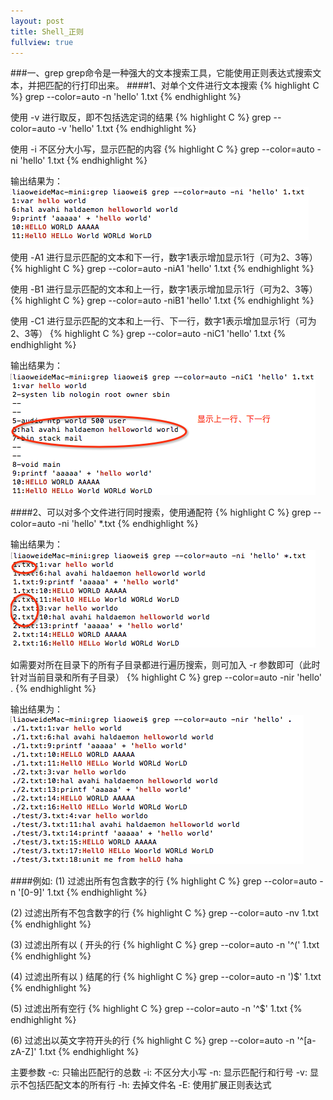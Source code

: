 ```yaml
---
layout: post
title: Shell_正则
fullview: true
---
```


###一、grep
grep命令是一种强大的文本搜索工具，它能使用正则表达式搜索文本，并把匹配的行打印出来。
####1、对单个文件进行文本搜索
{% highlight C %}
grep --color=auto -n 'hello' 1.txt
{% endhighlight %}

使用 -v 进行取反，即不包括选定词的结果
{% highlight C %}
grep --color=auto -v 'hello' 1.txt
{% endhighlight %}

使用 -i 不区分大小写，显示匹配的内容
{% highlight C %}
grep --color=auto -ni 'hello' 1.txt
{% endhighlight %}

输出结果为：
![output_0](/assets/posts/shell_grep/shell_grep1.png)

使用 -A1 进行显示匹配的文本和下一行，数字1表示增加显示1行（可为2、3等）
{% highlight C %}
grep --color=auto -niA1 'hello' 1.txt
{% endhighlight %}

使用 -B1 进行显示匹配的文本和上一行，数字1表示增加显示1行（可为2、3等）
{% highlight C %}
grep --color=auto -niB1 'hello' 1.txt
{% endhighlight %}

使用 -C1 进行显示匹配的文本和上一行、下一行，数字1表示增加显示1行（可为2、3等）
{% highlight C %}
grep --color=auto -niC1 'hello' 1.txt
{% endhighlight %}

输出结果为：
![output_0](/assets/posts/shell_grep/shell_grep2.png)

####2、可以对多个文件进行同时搜索，使用通配符
{% highlight C %}
grep --color=auto -ni 'hello' *.txt
{% endhighlight %}

输出结果为：
![output_0](/assets/posts/shell_grep/shell_grep3.png)

如需要对所在目录下的所有子目录都进行遍历搜索，则可加入 -r 参数即可（此时针对当前目录和所有子目录）
{% highlight C %}
grep --color=auto -nir 'hello' .
{% endhighlight %}

输出结果为：
![output_0](/assets/posts/shell_grep/shell_grep4.png)

####例如:
(1) 过滤出所有包含数字的行
{% highlight C %}
grep --color=auto -n '[0-9]' 1.txt
{% endhighlight %}

(2) 过滤出所有不包含数字的行
{% highlight C %}
grep --color=auto -nv 1.txt
{% endhighlight %}

(3) 过滤出所有以 ( 开头的行
{% highlight C %}
grep --color=auto -n '^(' 1.txt
{% endhighlight %}

(4) 过滤出所有以 ) 结尾的行
{% highlight C %}
grep --color=auto -n ')$' 1.txt
{% endhighlight %}

(5) 过滤出所有空行
{% highlight C %}
grep --color=auto -n '^$' 1.txt
{% endhighlight %}

(6) 过滤出以英文字符开头的行
{% highlight C %}
grep --color=auto -n '^[a-zA-Z]' 1.txt
{% endhighlight %}



主要参数
-c: 只输出匹配行的总数
-i: 不区分大小写
-n: 显示匹配行和行号
-v: 显示不包括匹配文本的所有行
-h: 去掉文件名
-E: 使用扩展正则表达式
